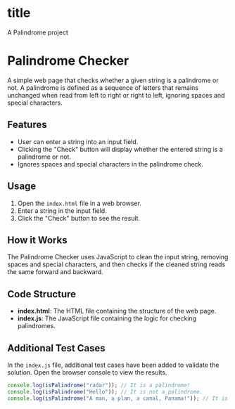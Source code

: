 # title
A Palindrome  project

# Palindrome Checker

A simple web page that checks whether a given string is a palindrome or not. A palindrome is defined as a sequence of letters that remains unchanged when read from left to right or right to left, ignoring spaces and special characters.

## Features

- User can enter a string into an input field.
- Clicking the "Check" button will display whether the entered string is a palindrome or not.
- Ignores spaces and special characters in the palindrome check.

## Usage

1. Open the `index.html` file in a web browser.
2. Enter a string in the input field.
3. Click the "Check" button to see the result.

## How it Works

The Palindrome Checker uses JavaScript to clean the input string, removing spaces and special characters, and then checks if the cleaned string reads the same forward and backward.

## Code Structure

- **index.html**: The HTML file containing the structure of the web page.
- **index.js**: The JavaScript file containing the logic for checking palindromes.

## Additional Test Cases

In the `index.js` file, additional test cases have been added to validate the solution. Open the browser console to view the results.

```javascript
console.log(isPalindrome("radar")); // It is a palindrome!
console.log(isPalindrome("Hello")); // It is not a palindrome.
console.log(isPalindrome("A man, a plan, a canal, Panama!")); // It is a palindrome!
